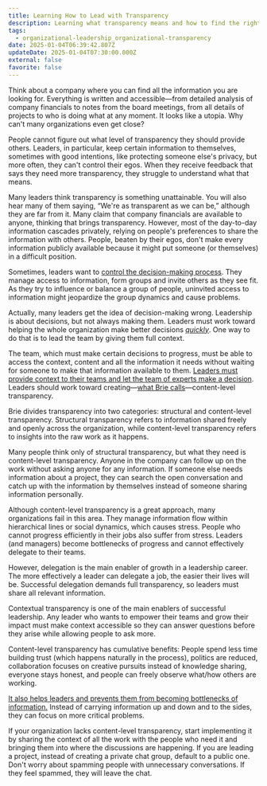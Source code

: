 ```yaml
---
title: Learning How to Lead with Transparency
description: Learning what transparency means and how to find the right level of transparency.
tags:
  - organizational-leadership_organizational-transparency
date: 2025-01-04T06:39:42.807Z
updateDate: 2025-01-04T07:30:00.000Z
external: false
favorite: false
---
```



Think about a company where you can find all the information you are looking for. Everything is written and accessible—from detailed analysis of company financials to notes from the board meetings, from all details of projects to who is doing what at any moment. It looks like a utopia. Why can't many organizations even get close?

People cannot figure out what level of transparency they should provide others. Leaders, in particular, keep certain information to themselves, sometimes with good intentions, like protecting someone else's privacy, but more often, they can't control their egos. When they receive feedback that says they need more transparency, they struggle to understand what that means.

Many leaders think transparency is something unattainable. You will also hear many of them saying, “We're as transparent as we can be,” although they are far from it. Many claim that company financials are available to anyone, thinking that brings transparency. However, most of the day-to-day information cascades privately, relying on people's preferences to share the information with others. People, beaten by their egos, don't make every information publicly available because it might put someone (or themselves) in a difficult position.

Sometimes, leaders want to [control the decision-making process](/the-decision-making-pendulum/). They manage access to information, form groups and invite others as they see fit. As they try to influence or balance a group of people, uninvited access to information might jeopardize the group dynamics and cause problems.

Actually, many leaders get the idea of decision-making wrong. Leadership is about decisions, but not always making them. Leaders must work toward helping the whole organization make better decisions *[quickly](/why-cant-this-be-done-sooner/)*. One way to do that is to lead the team by giving them full context.

The team, which must make certain decisions to progress, must be able to access the context, content and all the information it needs without waiting for someone to make that information available to them. [Leaders must provide context to their teams and let the team of experts make a decision](/the-real-difficulty-of-engineering-leadership/). Leaders should work toward creating—[what Brie calls](https://koolaidfactory.com/structural-transparency-vs-content-level-transparency/)—content-level transparency.

Brie divides transparency into two categories: structural and content-level transparency. Structural transparency refers to information shared freely and openly across the organization, while content-level transparency refers to insights into the raw work as it happens.

Many people think only of structural transparency, but what they need is content-level transparency. Anyone in the company can follow up on the work without asking anyone for any information. If someone else needs information about a project, they can search the open conversation and catch up with the information by themselves instead of someone sharing information personally.

Although content-level transparency is a great approach, many organizations fail in this area. They manage information flow within hierarchical lines or social dynamics, which causes stress. People who cannot progress efficiently in their jobs also suffer from stress. Leaders (and managers) become bottlenecks of progress and cannot effectively delegate to their teams.

However, delegation is the main enabler of growth in a leadership career. The more effectively a leader can delegate a job, the easier their lives will be. Successful delegation demands full transparency, so leaders must share all relevant information.

Contextual transparency is one of the main enablers of successful leadership. Any leader who wants to empower their teams and grow their impact must make context accessible so they can answer questions before they arise while allowing people to ask more.

Content-level transparency has cumulative benefits: People spend less time building trust (which happens naturally in the process), politics are reduced, collaboration focuses on creative pursuits instead of knowledge sharing, everyone stays honest, and people can freely observe what/how others are working.

[It also helps leaders and prevents them from becoming bottlenecks of information.](/strong-ownership-culture-in-a-team/) Instead of carrying information up and down and to the sides, they can focus on more critical problems.

If your organization lacks content-level transparency, start implementing it by sharing the context of all the work with the people who need it and bringing them into where the discussions are happening. If you are leading a project, instead of creating a private chat group, default to a public one. Don't worry about spamming people with unnecessary conversations. If they feel spammed, they will leave the chat.
